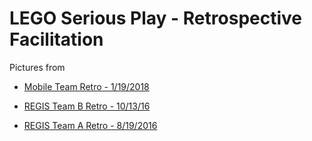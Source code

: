 # LEGO Serious Play - Retrospective Facilitation
Pictures from 


- [Mobile Team Retro - 1/19/2018](https://www.flickr.com/gp/47333097@N08/339o5m)

- [REGIS Team B Retro - 10/13/16]( https://www.flickr.com/gp/47333097@N08/r6oq19 )

- [REGIS Team A Retro - 8/19/2016]( https://www.flickr.com/gp/47333097@N08/xj144h )

